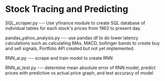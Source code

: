 # Stock Tracing and Predicting
SQL_scraper.py --- Use yfinance module to create SQL database of individual tables for each stock's prices from 1962 to present day.

pandas_yahoo_analysis.py --- use pandas df to do lower latency calculations such as calculating MAs, MACD, bollinger bands to create buy and sell signals, Portfolio API created but not yet implemented.

RNN_ai.py --- scrape and train model to create RNN

RNN_ai_test.py --- determine mean absolute error of RNN model, predict prices with predictive vs actual price graph, and test accuracy of model
